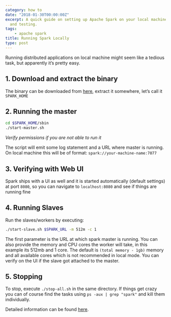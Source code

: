 ```yaml
---
category: how to
date: "2018-01-30T00:00:00Z"
excerpt: A quick guide on setting up Apache Spark on your local machine for development
  and testing.
tags:
    - apache spark
title: Running Spark Locally
type: post
---
```

Running distributed applications on local machine might seem like a tedious task, but apparently it’s pretty easy.

## 1. Download and extract the binary
The binary can be downloaded from [here](https://spark.apache.org/downloads.html), extract it somewhere, let’s call it `SPARK_HOME`

## 2. Running the master
```bash
cd $SPARK_HOME/sbin
./start-master.sh
```
*Verify permissions if you are not able to run it*

The script will emit some log statement and a URL where master is running. On local machine this will be of format: `spark://your-machine-name:7077`

## 3. Verifying with Web UI
Spark ships with a UI as well and it is started automatically (default settings) at port `8080`, so you can navigate to `localhost:8080` and see if things are running fine

## 4. Running Slaves
Run the slaves/workers by executing:

```bash
./start-slave.sh $SPARK_URL -m 512m -c 1
```
The first parameter is the URL at which spark master is running.
You can also provide the memory and CPU cores the worker will take, in this example its 512mb and 1 core. The default is `(total memory - 1gb)` memory and all available cores which is not recommended in local mode.
You can verify on the UI if the slave got attached to the master.

## 5. Stopping
To stop, execute `./stop-all.sh` in the same directory. If things get crazy you can of course find the tasks using `ps -aux | grep "spark"` and kill them individually.

Detailed information can be found [here](https://spark.apache.org/docs/latest/spark-standalone.html).

